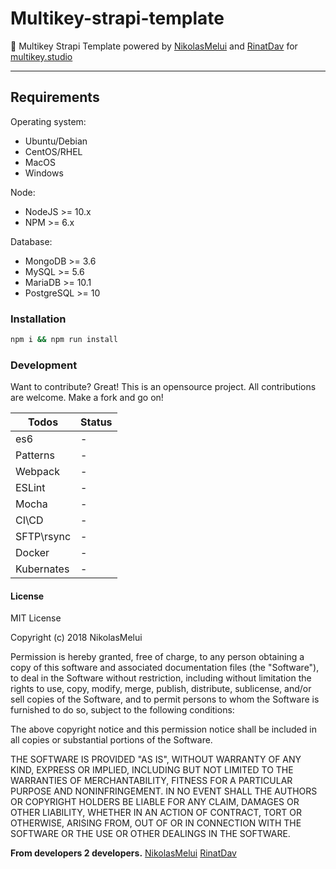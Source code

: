 
# Multikey-strapi-template

🌈 Multikey Strapi Template powered by [NikolasMelui][nikolasmelui] and [RinatDav][rinatdav] for [multikey.studio][multikeystudio]

***

## Requirements

Operating system:

* Ubuntu/Debian
* CentOS/RHEL
* MacOS
* Windows

Node:

* NodeJS >= 10.x
* NPM >= 6.x

Database:

* MongoDB >= 3.6
* MySQL >= 5.6
* MariaDB >= 10.1
* PostgreSQL >= 10

### Installation

```bash
npm i && npm run install
```

### Development

Want to contribute? Great!
This is an opensource project. All contributions are welcome. Make a fork and go on!

| Todos      | Status |
| ---------- | ------ |
| es6        | -      |
| Patterns   | -      |
| Webpack    | -      |
| ESLint     | -      |
| Mocha      | -      |
| CI\CD      | -      |
| SFTP\rsync | -      |
| Docker     | -      |
| Kubernates | -      |

#### License

MIT License

Copyright (c) 2018 NikolasMelui

Permission is hereby granted, free of charge, to any person obtaining a copy
of this software and associated documentation files (the "Software"), to deal
in the Software without restriction, including without limitation the rights
to use, copy, modify, merge, publish, distribute, sublicense, and/or sell
copies of the Software, and to permit persons to whom the Software is
furnished to do so, subject to the following conditions:

The above copyright notice and this permission notice shall be included in all
copies or substantial portions of the Software.

THE SOFTWARE IS PROVIDED "AS IS", WITHOUT WARRANTY OF ANY KIND, EXPRESS OR
IMPLIED, INCLUDING BUT NOT LIMITED TO THE WARRANTIES OF MERCHANTABILITY,
FITNESS FOR A PARTICULAR PURPOSE AND NONINFRINGEMENT. IN NO EVENT SHALL THE
AUTHORS OR COPYRIGHT HOLDERS BE LIABLE FOR ANY CLAIM, DAMAGES OR OTHER
LIABILITY, WHETHER IN AN ACTION OF CONTRACT, TORT OR OTHERWISE, ARISING FROM,
OUT OF OR IN CONNECTION WITH THE SOFTWARE OR THE USE OR OTHER DEALINGS IN THE
SOFTWARE.

**From developers 2 developers.**
[NikolasMelui][nikolasmelui]
[RinatDav][rinatdav]

[//]: # (These are reference links used in the body of this note and get stripped out when the markdown processor does its job. There is no need to format nicely because it shouldn't be seen. Thanks SO - http://stackoverflow.com/questions/4823468/store-comments-in-markdown-syntax)
   [nikolasmelui]: <https://github.com/NikolasMelui>
   [rinatdav]: <https://github.com/RinatDav>
   [multikeystudio]: <https://multikey.studio>
   [mongodb]: <https://www.mongodb.com/>
   [vuejs]: <https://www.vuejs.org/>
   [nuxtjs]: <https://www.nuxtjs.org/>
   [vuex]: <https://www.vuex.vuejs.org/>
   [strapi]: <https://www.strapi.io/>
   [nodejs]: <http://nodejs.org>
   [typescript]: <http://typescriptlang.org>
